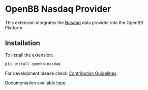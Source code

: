 # OpenBB Nasdaq Provider

This extension integrates the [Nasdaq](https://www.nasdaq.com) data provider into the OpenBB Platform.

## Installation

To install the extension:

```bash
pip install openbb-nasdaq
```

For development please check [Contribution Guidelines](https://github.com/OpenBB-finance/OpenBBTerminal/blob/develop/openbb_platform/CONTRIBUTING.md).

Documentation available [here](https://docs.openbb.co/platform).
